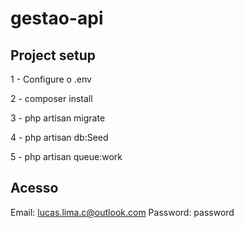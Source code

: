 # gestao-api

## Project setup

1 - Configure o .env

2 - composer install

3 - php artisan migrate

4 - php artisan db:Seed

5 - php artisan queue:work

## Acesso

Email: lucas.lima.c@outlook.com
Password: password

